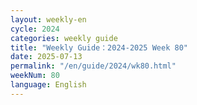 ```yaml
---
layout: weekly-en
cycle: 2024
categories: weekly guide
title: "Weekly Guide：2024-2025 Week 80"
date: 2025-07-13
permalink: "/en/guide/2024/wk80.html"
weekNum: 80
language: English
---
```

